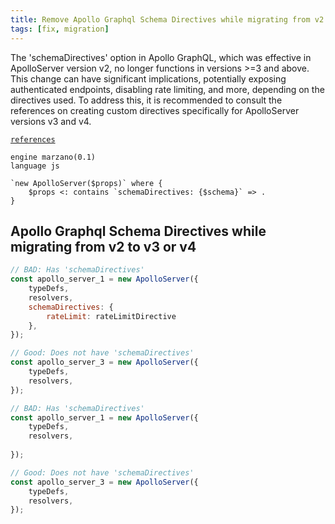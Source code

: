 ```yaml
---
title: Remove Apollo Graphql Schema Directives while migrating from v2 to v3 or v4
tags: [fix, migration]
---
```


The 'schemaDirectives' option in Apollo GraphQL, which was effective in ApolloServer version v2, no longer functions in versions >=3 and above. This change can have significant implications, potentially exposing authenticated endpoints, disabling rate limiting, and more, depending on the directives used. To address this, it is recommended to consult the references on creating custom directives specifically for ApolloServer versions v3 and v4.

[`references`](https://www.apollographql.com/docs/apollo-server/schema/directives/#custom-directives)


```grit
engine marzano(0.1)
language js

`new ApolloServer($props)` where {
    $props <: contains `schemaDirectives: {$schema}` => .
}
```

## Apollo Graphql Schema Directives while migrating from v2 to v3 or v4

```javascript
// BAD: Has 'schemaDirectives'
const apollo_server_1 = new ApolloServer({
    typeDefs,
    resolvers,
    schemaDirectives: {
        rateLimit: rateLimitDirective
    },
});

// Good: Does not have 'schemaDirectives'
const apollo_server_3 = new ApolloServer({
    typeDefs,
    resolvers,
});
```

```javascript
// BAD: Has 'schemaDirectives'
const apollo_server_1 = new ApolloServer({
    typeDefs,
    resolvers,
    
});

// Good: Does not have 'schemaDirectives'
const apollo_server_3 = new ApolloServer({
    typeDefs,
    resolvers,
});
```
